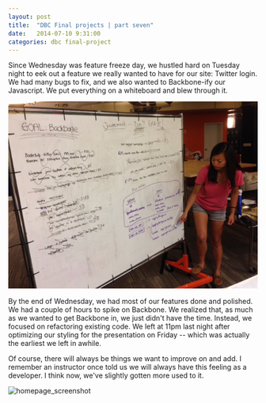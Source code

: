 ```yaml
---
layout: post
title:  "DBC Final projects | part seven"
date:   2014-07-10 9:31:00
categories: dbc final-project
---
```


Since Wednesday was feature freeze day, we hustled hard on Tuesday night to eek out a feature we really wanted to have for our site: Twitter login. We had many bugs to fix, and we also wanted to Backbone-ify our Javascript. We put everything on a whiteboard and blew through it.

![tuesboard](/assets/tuesboard.JPG)

By the end of Wednesday, we had most of our features done and polished. We had a couple of hours to spike on Backbone. We realized that, as much as we wanted to get Backbone in, we just didn't have the time. Instead, we focused on refactoring existing code. We left at 11pm last night after optimizing our styling for the presentation on Friday -- which was actually the earliest we left in awhile.

Of course, there will always be things we want to improve on and add. I remember an instructor once told us we will always have this feeling as a developer. I think now, we've slightly gotten more used to it.

![homepage_screenshot](/assets/home_pagescreenshot.png)